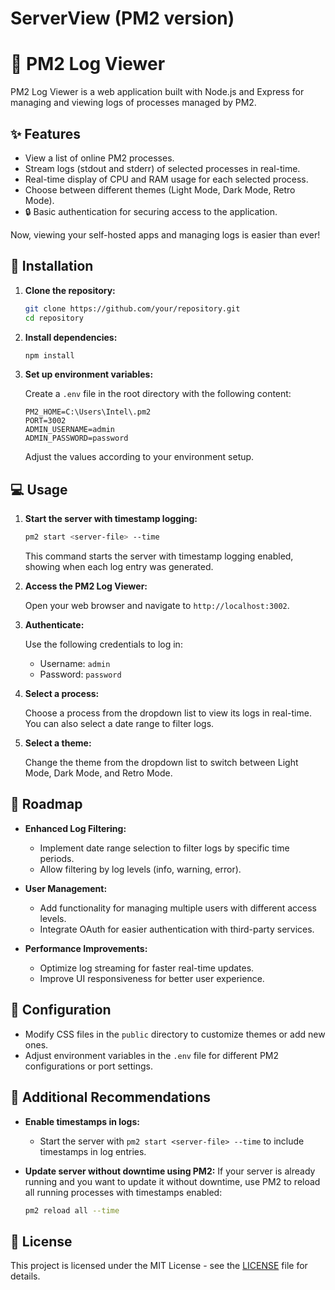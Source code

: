 # ServerView (PM2 version)

# 📝 PM2 Log Viewer

PM2 Log Viewer is a web application built with Node.js and Express for managing and viewing logs of processes managed by PM2.

## ✨ Features

- View a list of online PM2 processes.
- Stream logs (stdout and stderr) of selected processes in real-time.
- Real-time display of CPU and RAM usage for each selected process.
- Choose between different themes (Light Mode, Dark Mode, Retro Mode).
- 🔒 Basic authentication for securing access to the application.

Now, viewing your self-hosted apps and managing logs is easier than ever!

## 🚀 Installation

1. **Clone the repository:**

   ```bash
   git clone https://github.com/your/repository.git
   cd repository
   ```

2. **Install dependencies:**

   ```bash
   npm install
   ```

3. **Set up environment variables:**

   Create a `.env` file in the root directory with the following content:

   ```plaintext
   PM2_HOME=C:\Users\Intel\.pm2
   PORT=3002
   ADMIN_USERNAME=admin
   ADMIN_PASSWORD=password
   ```

   Adjust the values according to your environment setup.

## 💻 Usage

1. **Start the server with timestamp logging:**

   ```bash
   pm2 start <server-file> --time
   ```

   This command starts the server with timestamp logging enabled, showing when each log entry was generated.

2. **Access the PM2 Log Viewer:**

   Open your web browser and navigate to `http://localhost:3002`.

3. **Authenticate:**

   Use the following credentials to log in:
   - Username: `admin`
   - Password: `password`

4. **Select a process:**

   Choose a process from the dropdown list to view its logs in real-time. You can also select a date range to filter logs.

5. **Select a theme:**

   Change the theme from the dropdown list to switch between Light Mode, Dark Mode, and Retro Mode.

## 📅 Roadmap

- **Enhanced Log Filtering:**
  - Implement date range selection to filter logs by specific time periods.
  - Allow filtering by log levels (info, warning, error).

- **User Management:**
  - Add functionality for managing multiple users with different access levels.
  - Integrate OAuth for easier authentication with third-party services.

- **Performance Improvements:**
  - Optimize log streaming for faster real-time updates.
  - Improve UI responsiveness for better user experience.

## 🔧 Configuration

- Modify CSS files in the `public` directory to customize themes or add new ones.
- Adjust environment variables in the `.env` file for different PM2 configurations or port settings.

## 📜 Additional Recommendations

- **Enable timestamps in logs:**
  - Start the server with `pm2 start <server-file> --time` to include timestamps in log entries.

- **Update server without downtime using PM2:**
  If your server is already running and you want to update it without downtime, use PM2 to reload all running processes with timestamps enabled:
  
  ```bash
  pm2 reload all --time
  ```

## 📄 License

This project is licensed under the MIT License - see the [LICENSE](./LICENSE) file for details.
